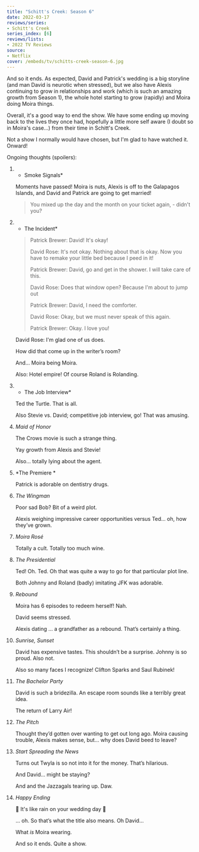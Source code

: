 ```yaml
---
title: "Schitt's Creek: Season 6"
date: 2022-03-17
reviews/series:
- Schitt's Creek
series_index: [6]
reviews/lists:
- 2022 TV Reviews
source:
- Netflix
cover: /embeds/tv/schitts-creek-season-6.jpg
---
```

And so it ends. As expected, David and Patrick's wedding is a big storyline (and man David is neurotic when stressed), but we also have Alexis continuing to grow in relationships and work (which is such an amazing growth from Season 1), the whole hotel starting to grow (rapidly) and Moira doing Moira things. 

Overall, it's a good way to end the show. We have some ending up moving back to the lives they once had, hopefully a little more self aware (I doubt so in Moira's case...) from their time in Schitt's Creek. 

Not a show I normally would have chosen, but I'm glad to have watched it. Onward!

<!--more-->

Ongoing thoughts (spoilers):

1. * Smoke Signals*

    Moments have passed! Moira is nuts, Alexis is off to the Galapagos Islands, and David and Patrick are going to get married!

    > You mixed up the day and the month on your ticket again, - didn't you?

2. * The Incident*

    > Patrick Brewer: David! It's okay!
    >
    > David Rose: It's not okay. Nothing about that is okay. Now you have to remake your little bed because I peed in it!
    >
    > Patrick Brewer: David, go and get in the shower. I will take care of this.
    >
    > David Rose: Does that window open? Because I'm about to jump out
    >
    > Patrick Brewer: David, I need the comforter.
    >
    > David Rose: Okay, but we must never speak of this again.
    >
    > Patrick Brewer: Okay. I love you!

    David Rose: I'm glad one of us does.

    How did that come up in the writer’s room?

    And… Moira being Moira.

    Also: Hotel empire! Of course Roland is Rolanding.

3. * The Job Interview*

    Ted the Turtle. That is all.

    Also Stevie vs. David; competitive job interview, go! That was amusing.

4. *Maid of Honor*

    The Crows movie is such a strange thing. 

    Yay growth from Alexis and Stevie!

    Also… totally lying about the agent. 

5. *The Premiere *

    Patrick is adorable on dentistry drugs. 

6. *The Wingman*

    Poor sad Bob? Bit of a weird plot. 

    Alexis weighing impressive career opportunities versus Ted… oh, how they’ve grown. 

7. *Moira Rosé*

    Totally a cult. Totally too much wine. 

8. *The Presidential*

    Ted! Oh. Ted. Oh that was quite a way to go for that particular plot line. 

    Both Johnny and Roland (badly) imitating JFK was adorable. 

9. *Rebound*

    Moira has 6 episodes to redeem herself! Nah. 

    David seems stressed. 

    Alexis dating … a grandfather as a rebound. That’s certainly a thing. 

10. *Sunrise, Sunset*

    David has expensive tastes. This shouldn’t be a surprise. Johnny is so proud. Also not. 

    Also so many faces I recognize! Clifton Sparks and Saul Rubinek!

11. *The Bachelor Party*

    David is such a bridezilla. An escape room sounds like a terribly great idea. 

    The return of Larry Air!

12. *The Pitch*

    Thought they’d gotten over wanting to get out long ago. Moira causing trouble, Alexis makes sense, but… why does David beed to leave?

13. *Start Spreading the News*

    Turns out Twyla is so not into it for the money. That’s hilarious. 

    And David… might be staying?

    And and the Jazzagals tearing up. Daw. 

14. *Happy Ending*

    🎵 It's like rain on your wedding day 🎵

    … oh. So that’s what the title also means. Oh David…

    What *is* Moira wearing. 

    And so it ends. Quite a show. 